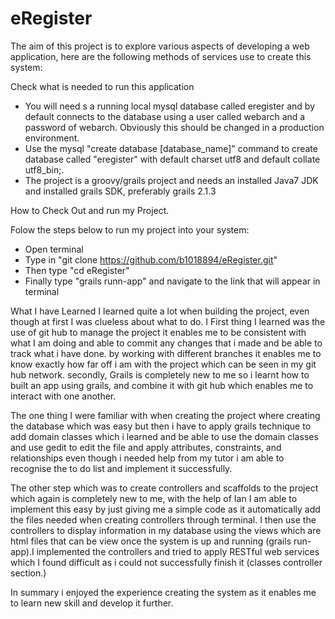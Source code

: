 <h1>eRegister</h1>

The aim of this project is to explore  various aspects of developing a web application, here are the following methods of services use to create this system:

Check what is needed to run this application

* You will need s a running local mysql database called eregister and by default connects to the database using a user called webarch and a password of webarch. Obviously this should be changed in a production environment.
* Use the mysql "create database [database_name]" command to create database called "eregister" with default charset utf8 and default collate utf8_bin;.
* The project is a groovy/grails project and needs an installed Java7 JDK and installed grails SDK, preferably grails 2.1.3 

How to Check Out and run my Project.

Folow the steps below to run my project into your system:

* Open terminal
* Type in "git clone https://github.com/b1018894/eRegister.git"
* Then type "cd eRegister"
* Finally type "grails runn-app" and navigate to the link that will appear in terminal


What I have Learned
I learned quite a lot when building the project, even though at first I was clueless about what to do. I First thing I learned was the use of git hub to manage the project it enables me to be consistent with what I am doing and able to commit any changes that i made and be able to track what i have done. by working with different branches it enables me to know exactly how far off i am with the project which can be seen in my git hub network. secondly, Grails is completely new to me so i learnt how to built an app using grails, and combine it with git hub which enables me to interact with one another.

The one thing  I were familiar with when creating the project where creating the database which was easy but then i have to apply grails technique to add domain classes which i learned and be able to use the domain classes and use gedit to edit the file and apply attributes, constraints, and relationships even though i needed help from my tutor i am able to recognise the to do list and implement it successfully.

The other step which was to create controllers and scaffolds to the project which again is completely new to me, with the help of Ian I am able to implement this easy by just giving me a simple code as it automatically add the files needed when creating controllers through terminal. I then use the controllers to display information in my database using the views which are html files that can be view once the system is up and running (grails run-app).I implemented the controllers and tried to apply RESTful web services which I found difficult as i could not successfully finish it (classes controller section.)

In summary i enjoyed the experience creating the system as it enables me to learn new skill and develop it further.
